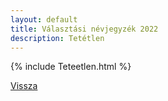 ```yaml
---
layout: default
title: Választási névjegyzék 2022
description: Tetétlen
---
```


{% include Teteetlen.html %}

[Vissza](./)